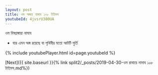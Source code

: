 ```yaml
---
layout: post
title: ওম অজয় নামায ১০৮ টাইমস
youtubeId: 4jvsrU380UA
---
```

 
 
 ওম বিষণ্ণঙ্গায়া নামায  
 
 -  যার এমন অঙ্গ রয়েছে যা পৃথিবীর মতো আটটি মুর্তি 
 
  
 
  
 
 
 
 
 
 


{% include youtubePlayer.html id=page.youtubeId %}
 
[Next]({{ site.baseurl }}{% link  split2/_posts/2019-04-30-ওম রাবায়ে নামায ১০৮ টাইমস.md%})
 

